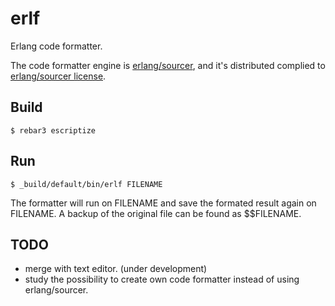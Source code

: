 # erlf

Erlang code formatter.

The code formatter engine is [erlang/sourcer](https://github.com/erlang/sourcer), and it's distributed complied to [erlang/sourcer license](https://github.com/erlang/sourcer/blob/master/LICENSE).



## Build

    $ rebar3 escriptize

## Run

    $ _build/default/bin/erlf FILENAME

The formatter will run on FILENAME and save the formated result again on FILENAME. A backup of the original file can be found as $$FILENAME.

## TODO
- merge with text editor. (under development)
- study the possibility to create own code formatter instead of using erlang/sourcer.
